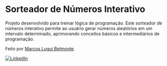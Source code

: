 # Sorteador de Números Interativo

Projeto desenvolvido para treinar lógica de programação. Este sorteador de números interativo permite ao usuário gerar números aleatórios em um intervalo determinado, aprimorando conceitos básicos e intermediários de programação.

Feito por [Marcos Lugui Belmonte](https://www.linkedin.com/in/marcos-lugui-belmonte-b7ba5026a/).

[![LinkedIn](https://upload.wikimedia.org/wikipedia/commons/0/01/LinkedIn_Logo.png)](https://www.linkedin.com/in/marcos-lugui-belmonte-b7ba5026a/)
